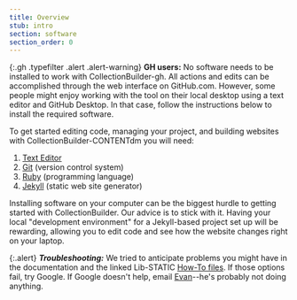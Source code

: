 ```yaml
---
title: Overview
stub: intro
section: software
section_order: 0
---
```


{:.gh .typefilter .alert .alert-warning}
**GH users:** No software needs to be installed to work with CollectionBuilder-gh. All actions and edits can be accomplished through the web interface on GitHub.com. However, some people might enjoy working with the tool on their local desktop using a text editor and GitHub Desktop. In that case, follow the instructions below to install the required software.

To get started editing code, managing your project, and building websites with CollectionBuilder-CONTENTdm you will need: 

1. [Text Editor](#text-editor)
2. [Git](#git) (version control system)
3. [Ruby](#ruby) (programming language)
4. [Jekyll](#jekyll) (static web site generator)

Installing software on your computer can be the biggest hurdle to getting started with CollectionBuilder. Our advice is to stick with it. Having your local "development environment" for a Jekyll-based project set up will be rewarding, allowing you to edit code and see how the website changes right on your laptop.

{:.alert}
***Troubleshooting:*** We tried to anticipate problems you might have in the documentation and the linked Lib-STATIC [How-To files](https://lib-static.github.io/howto/). If those options fail, try Google. If Google doesn't help, email [Evan](mailto:ewilliamson@uidaho.edu)--he's probably not doing anything. 
